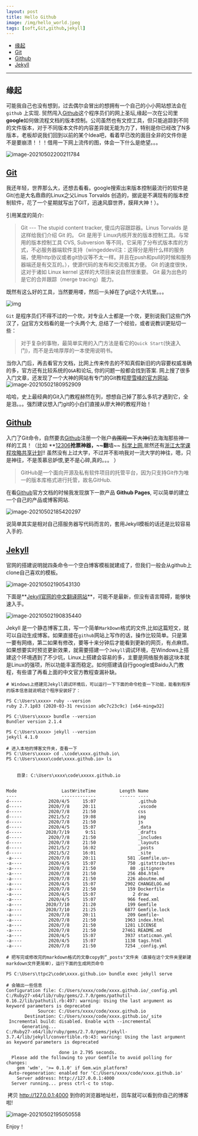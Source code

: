 ```yaml
---
layout: post
title: Hello Github
image: /img/hello_world.jpeg
tags: [soft,Git,github,jekyll]
---
```




- [缘起](#缘起)
- [Git](#git)
- [Github](#github)
- [Jekyll](#jekyll)

---

## 缘起

可能我自己也没有想到，过去偶尔会冒出的想拥有一个自己的小小网站想法会在`github` 上实现. 贸然闯入[Github](https://github.com/)这个程序员们的网上圣坛,缘起一次在公司里 **google**如何做流程文档的版本控制。公司虽然也有文控工具，但只能追踪到不同的文件版本，对于不同版本文件的内容差异就无能为力了，特别是你已经改了N多版本，老板却说我们回到以前的某个Idea吧，看着早已改的面目全非的文件你是不是要崩溃！！！借用一下网上流传的图，体会一下什么是绝望。。。

![image-20210502200211784](../img/image-20210502200211784.png)

## [Git](https://git-scm.com/)

我还年轻，世界那么大，还想去看看。google搜索出来版本控制最流行的软件是Git(也是大名鼎鼎的Linux之父Linus Torvalds 创造的，据说是不满现有的版本控制软件，花了一个星期就写出了GIT，迅速风靡世界，膜拜大神！）。

引用某度的简介:

>Git --- The stupid content tracker, 傻瓜内容跟踪器。Linus Torvalds 是这样给我们介绍 Git 的。
Git 是用于 Linux内核开发的版本控制工具。与常用的版本控制工具 CVS, Subversion 等不同，它采用了分布式版本库的方式，不必服务器端软件支持（wingeddevil注：这得分是用什么样的服务端，使用http协议或者git协议等不太一样。并且在push和pull的时候和服务器端还是有交互的。），使源代码的发布和交流极其方便。 Git 的速度很快，这对于诸如 Linux kernel 这样的大项目来说自然很重要。 Git 最为出色的是它的合并跟踪（merge tracing）能力。

既然有这么好的工具，当然要用喽，然后一头掉在了git这个大坑里。。。

![img](../img/u=1558113336,1464041896&fm=26&gp=0.jpg)

`Git` 是程序员们不得不过的一个坎，对专业人士都是一个坎，更别说我们这些门外汉了，[Git](https://git-scm.com/)官方文档看的是一个头两个大, 总结了一个经验，或者说教训更贴切一些：

> 对于复杂的事物，最简单实用的入门方法是看它的`Quick Start`(快速入门)，而不是去啃厚厚的一本使用说明书。

当你入门后，再去看官方文档，比网上传来传去的不知真假新旧的内容要权威准确的多，官方还有比较系统的`Q&A`和论坛, 你的问题一般都会找到答案. 网上搜了很多入门文章，还发现了一个大神的网站有专门的Git教程[廖雪峰的官方网站](https://www.liaoxuefeng.com/).![image-20210502180952909](../img/image-20210502180952909.png)

哈哈，史上最经典的Git入门教程赫然在列，想想自己掉了那么多坑才遇到它，全是泪。。。强烈建议想入门git的小白们直接从廖大神的教程开始！



## [Github](https://github.com/)

入门了Git命令，自然要去[Github](https://github.com/)注册一个账户~~去围观一下大神们~~去海淘那些神一样的工具！（比如 **[12306](https://github.com/testerSunshine/12306)**抢票神器，~~翻**墙~~ [科学上网](https://github.com/bannedbook/fanqiang),居然还有[浙江大学课程攻略共享计划](https://github.com/QSCTech/zju-icicles)!! 虽然没有上过大学，不过并不影响我对一流大学的神往，嗯，只是神往，不是羡慕忌妒恨,更不是心碎,真的。。。 ）

>GitHub是一个面向开源及私有软件项目的托管平台，因为只支持Git作为唯一的版本库格式进行托管，故名GitHub. 

在看[Github](https://github.com/)官方文档的时候我发现旗下一款产品 **Github Pages**, 可以简单的建立一个自己的产品或博客网站.

![image-20210502185420297](../img/image-20210502185420297.png)



说简单其实是相对自己搭服务器写代码而言的，套用Jekyll模板的话还是比较容易入手的.

## [Jekyll](https://jekyllrb.com/)

官网的搭建说明就四条命令一个空白博客模板就建成了，但我们一般会从github上clone自己喜欢的模板。

![image-20210502190543130](../img/image-20210502190543130.png)

下面是**[Jekyll官网的中文翻译网站](http://jekyllcn.com/)**，可能不是最新，但没有语言障碍，能够快速入手。

![image-20210502190835440](../img/image-20210502190835440.png)



Jekyll 是一个静态博客工具，写一个简单`MarkDown`格式的文件,比如这篇短文，就可以自动生成博客。如果直接在`github`网站上写作的话，操作比较简单。只是第一要有网络，第二如果有修改，要等十来分钟后才能看到更新的网页，有点麻烦。如果想要实时预览更新效果，就需要搭建一个`Jekyll`调试环境，在Windows上搭建这个环境遇到了不少坑，Linux上搭建会容易的多，主要是网络服务器这块本就是Linux的强项，所以功能丰富而稳定。如何搭建请自行google或Baidu入门教程，有些谱了再看上面的中文官方教程查漏补缺。

```
# Windows上搭建完Jekyll调试环境后，可以运行一下下面的命令检查一下功能，能看到程序的版本信息就说明这个程序安装好了：

PS C:\Users\xxxx> ruby --version
ruby 2.7.1p83 (2020-03-31 revision a0c7c23c9c) [x64-mingw32]

PS C:\Users\xxxx> bundle --version
Bundler version 2.1.4

PS C:\Users\xxxx> jekyll --version
jekyll 4.1.0

# 进入本地的博客文件夹，查看一下
PS C:\Users\xxxx> cd .\code\xxxx.github.io\
PS C:\Users\xxxx\code\xxxx.github.io> ls


    目录: C:\Users\xxxx\code\xxxxx.github.io


Mode                 LastWriteTime         Length Name
----                 -------------         ------ ----
d-----          2020/4/5     15:07                .github
d-----          2020/7/8     20:11                .vscode
d-----          2020/7/8     21:50                css
d-----          2021/5/2     19:08                img
d-----          2020/7/8     21:50                js
d-----          2020/4/5     15:07                _data
d-----         2020/7/19      9:51                _drafts
d-----          2020/7/8     21:50                _includes
d-----          2020/7/8     21:50                _layouts
d-----          2021/5/2     16:02                _posts
d-----          2021/5/2     16:01                _site
-a----          2020/7/8     20:11            581 .Gemfile.un~
-a----          2020/4/5     15:07            750 .gitattributes
-a----          2020/7/8     21:50             80 .gitignore
-a----          2020/7/8     21:50            256 404.html
-a----          2020/7/8     21:50            226 aboutme.md
-a----          2020/4/5     15:07           2902 CHANGELOG.md
-a----          2020/7/8     21:50            159 Dockerfile
-a----          2020/4/5     15:07              2 draw
-a----          2020/4/5     15:07            966 feed.xml
-a----         2020/7/10     21:20            199 Gemfile
-a----         2020/7/10     21:25           6877 Gemfile.lock
-a----          2020/7/8     20:11            209 Gemfile~
-a----          2020/7/8     21:50           1963 index.html
-a----          2020/7/8     21:50           1281 LICENSE
-a----          2020/7/8     21:50          27461 README.md
-a----          2020/4/5     15:07           3937 staticman.yml
-a----          2020/4/5     15:07           1138 tags.html
-a----          2020/7/8     21:50           7254 _config.yml

# 把写完或修改完的markdown格式的文章copy到“_posts"文件夹（直接在这个文件夹里新建markdown文件更简单），运行下面的生成网页命令

PS C:\Users\ttpc2\code\xxxx.github.io> bundle exec jekyll serve

# 会输出一些信息
Configuration file: C:/Users/xxxx/code/xxxx.github.io/_config.yml
C:/Ruby27-x64/lib/ruby/gems/2.7.0/gems/pathutil-0.16.2/lib/pathutil.rb:497: warning: Using the last argument as keyword parameters is deprecated
            Source: C:/Users/xxxx/code/xxxx.github.io
       Destination: C:/Users/xxxx/code/xxxx.github.io/_site
 Incremental build: disabled. Enable with --incremental
      Generating...
C:/Ruby27-x64/lib/ruby/gems/2.7.0/gems/jekyll-3.7.4/lib/jekyll/convertible.rb:43: warning: Using the last argument as keyword parameters is deprecated

                    done in 2.795 seconds.
  Please add the following to your Gemfile to avoid polling for changes:
    gem 'wdm', '>= 0.1.0' if Gem.win_platform?
 Auto-regeneration: enabled for 'C:/Users/xxxx/code/xxxx.github.io'
    Server address: http://127.0.0.1:4000
  Server running... press ctrl-c to stop.
```

​    拷贝 <http://127.0.0.1:4000> 到你的浏览器地址栏，回车就可以看到你自己的博客啦!

![image-20210502195050558](../img/image-20210502195050558.png)



Enjoy！

